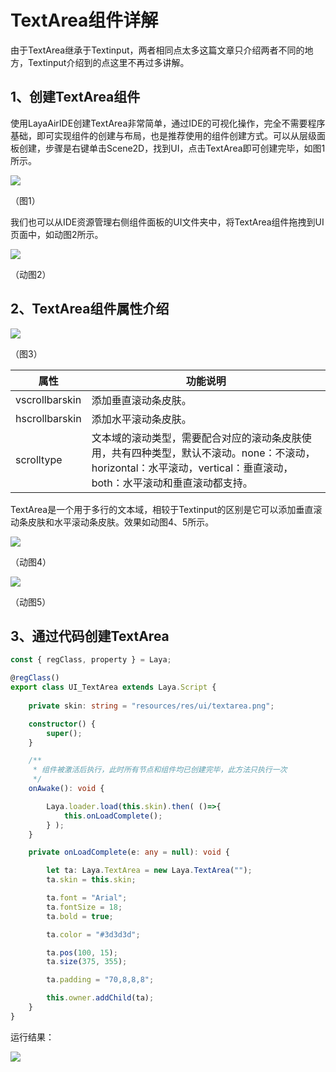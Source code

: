 # TextArea组件详解

​        由于TextArea继承于Textinput，两者相同点太多这篇文章只介绍两者不同的地方，Textinput介绍到的点这里不再过多讲解。

## 1、创建TextArea组件

​        使用LayaAirIDE创建TextArea非常简单，通过IDE的可视化操作，完全不需要程序基础，即可实现组件的创建与布局，也是推荐使用的组件创建方式。可以从层级面板创建，步骤是右键单击Scene2D，找到UI，点击TextArea即可创建完毕，如图1所示。

![](img/1.png) 

（图1）

​          我们也可以从IDE资源管理右侧组件面板的UI文件夹中，将TextArea组件拖拽到UI页面中，如动图2所示。

![](img/2.gif) 

（动图2）

## 2、TextArea组件属性介绍

![](img/3.png) 

（图3）

| 属性           | 功能说明                                                     |
| -------------- | ------------------------------------------------------------ |
| vscrollbarskin | 添加垂直滚动条皮肤。                                         |
| hscrollbarskin | 添加水平滚动条皮肤。                                         |
| scrolltype     | 文本域的滚动类型，需要配合对应的滚动条皮肤使用，共有四种类型，默认不滚动。none：不滚动，horizontal：水平滚动，vertical：垂直滚动，both：水平滚动和垂直滚动都支持。 |

​        TextArea是一个用于多行的文本域，相较于Textinput的区别是它可以添加垂直滚动条皮肤和水平滚动条皮肤。效果如动图4、5所示。

![](img/4.gif) 

（动图4）

![](img/5.gif) 

（动图5）

## 3、通过代码创建TextArea

```typescript
const { regClass, property } = Laya;

@regClass()
export class UI_TextArea extends Laya.Script {
	
	private skin: string = "resources/res/ui/textarea.png";

    constructor() {
        super();
    }

    /**
     * 组件被激活后执行，此时所有节点和组件均已创建完毕，此方法只执行一次
     */
    onAwake(): void {

		Laya.loader.load(this.skin).then( ()=>{
            this.onLoadComplete();
        } );
	}

	private onLoadComplete(e: any = null): void {

		let ta: Laya.TextArea = new Laya.TextArea("");
		ta.skin = this.skin;

		ta.font = "Arial";
		ta.fontSize = 18;
		ta.bold = true;

		ta.color = "#3d3d3d";

		ta.pos(100, 15);
		ta.size(375, 355);

		ta.padding = "70,8,8,8";

		this.owner.addChild(ta);
	}
}
```

运行结果：

![](img/4.png) 